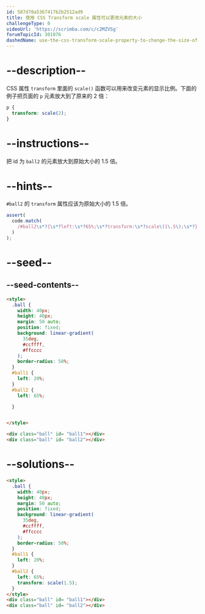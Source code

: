 ```yaml
---
id: 587d78a5367417b2b2512ad9
title: 使用 CSS Transform scale 属性可以更改元素的大小
challengeType: 0
videoUrl: 'https://scrimba.com/c/c2MZVSg'
forumTopicId: 301076
dashedName: use-the-css-transform-scale-property-to-change-the-size-of-an-element
---
```


# --description--

CSS 属性 `transform` 里面的 `scale()` 函数可以用来改变元素的显示比例。下面的例子把页面的 `p` 元素放大到了原来的 2 倍：

```css
p {
  transform: scale(2);
}
```

# --instructions--

把 id 为 `ball2` 的元素放大到原始大小的 1.5 倍。

# --hints--

`#ball2` 的 `transform` 属性应该为原始大小的 1.5 倍。

```js
assert(
  code.match(
    /#ball2\s*?{\s*?left:\s*?65%;\s*?transform:\s*?scale\(1\.5\);\s*?}|#ball2\s*?{\s*?transform:\s*?scale\(1\.5\);\s*?left:\s*?65%;\s*?}/gi
  )
);
```

# --seed--

## --seed-contents--

```html
<style>
  .ball {
    width: 40px;
    height: 40px;
    margin: 50 auto;
    position: fixed;
    background: linear-gradient(
      35deg,
      #ccffff,
      #ffcccc
    );
    border-radius: 50%;
  }
  #ball1 {
    left: 20%;
  }
  #ball2 {
    left: 65%;

  }


</style>

<div class="ball" id= "ball1"></div>
<div class="ball" id= "ball2"></div>
```

# --solutions--

```html
<style>
  .ball {
    width: 40px;
    height: 40px;
    margin: 50 auto;
    position: fixed;
    background: linear-gradient(
      35deg,
      #ccffff,
      #ffcccc
    );
    border-radius: 50%;
  }
  #ball1 {
    left: 20%;
  }
  #ball2 {
    left: 65%;
    transform: scale(1.5);
  }
</style>
<div class="ball" id= "ball1"></div>
<div class="ball" id= "ball2"></div>
```
